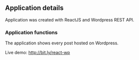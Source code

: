 ## Application details

Application was created with ReactJS and Wordpress REST API.

### Application functions

The application shows every post hosted on Wordpress.

Live demo: http://bit.ly/react-wp

